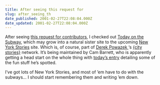 ```yaml
---
title: After seeing this request for
slug: after_seeing_th
date_published: 2001-02-27T22:08:04.000Z
date_updated: 2001-02-27T22:08:04.000Z
---
```


After seeing [this request for contributors](http://www.blogger.com/discuss/d.pyra?t=702062&amp;c=700036), I checked out [Today on the Subway](http://gus.protest.net/subway/subway.html), which may grow into a natural sister site to the upcoming [New York Stories](http://nystories.net/) site. Which is, of course, part of [Derek Powazek ](http://www.powazek.com)‘s [{city stories}](http://www.citystories.com) network. It’s being maintained by Cam Barrett, who is apparently getting a head start on the whole thing with [today’s entry](http://www.camworld.com/journal/2001/02/#27) detailing some of the fun stuff he’s spotted.

I’ve got lots of New York Stories, and most of ’em have to do with the subways… I should start remembering them and writing ’em down.
